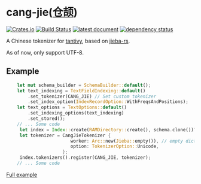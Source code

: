 # cang-jie([仓颉](https://en.wikipedia.org/wiki/Cangjie))

[![Crates.io](https://img.shields.io/crates/v/cang-jie.svg)](https://crates.io/crates/cang-jie)
[![Build Status](https://travis-ci.org/DCjanus/cang-jie.svg?branch=master)](https://travis-ci.org/DCjanus/cang-jie)
[![latest document](https://img.shields.io/badge/latest-document-ff69b4.svg)](https://docs.rs/cang-jie/)
[![dependency status](https://deps.rs/repo/github/dcjanus/cang-jie/status.svg)](https://deps.rs/repo/github/dcjanus/cang-jie)

A Chinese tokenizer for [tantivy](https://github.com/tantivy-search/tantivy), based on [jieba-rs](https://github.com/messense/jieba-rs).

As of now, only support UTF-8.

## Example

```rust
    let mut schema_builder = SchemaBuilder::default();
    let text_indexing = TextFieldIndexing::default()
        .set_tokenizer(CANG_JIE) // Set custom tokenizer
        .set_index_option(IndexRecordOption::WithFreqsAndPositions);
    let text_options = TextOptions::default()
        .set_indexing_options(text_indexing)
        .set_stored();
    // ... Some code   
     let index = Index::create(RAMDirectory::create(), schema.clone())?;
     let tokenizer = CangJieTokenizer {
                        worker: Arc::new(Jieba::empty()), // empty dictionary
                        option: TokenizerOption::Unicode,
                     };
     index.tokenizers().register(CANG_JIE, tokenizer); 
    // ... Some code
```

[Full example](./tests/unicode_split.rs)
